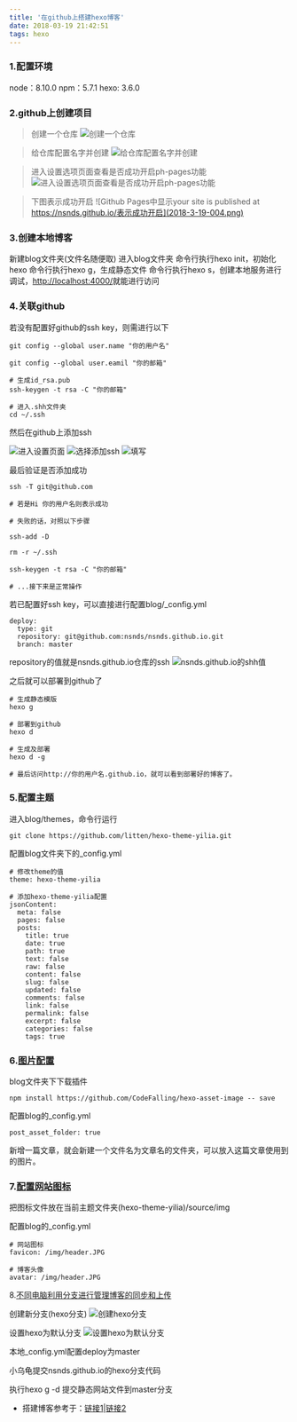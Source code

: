 ```yaml
---
title: '在github上搭建hexo博客'
date: 2018-03-19 21:42:51
tags: hexo
---
```


### 1.配置环境

node：8.10.0
npm：5.7.1
hexo: 3.6.0

<!-- more -->

### 2.github上创建项目

> 创建一个仓库
![创建一个仓库](2018-3-19-001.png)

> 给仓库配置名字并创建
![给仓库配置名字并创建](2018-3-19-002.png)

> 进入设置选项页面查看是否成功开启ph-pages功能
![进入设置选项页面查看是否成功开启ph-pages功能](2018-3-19-003.png)

> 下图表示成功开启
![Github Pages中显示your site is published at https://nsnds.github.io/表示成功开启](2018-3-19-004.png)

### 3.创建本地博客

新建blog文件夹(文件名随便取)
进入blog文件夹
命令行执行hexo init，初始化hexo
命令行执行hexo g，生成静态文件
命令行执行hexo s，创建本地服务进行调试，[http://localhost:4000/](http://localhost:4000/)就能进行访问

### 4.关联github

若没有配置好github的ssh key，则需进行以下

```
git config --global user.name "你的用户名"

git config --global user.eamil "你的邮箱"

# 生成id_rsa.pub
ssh-keygen -t rsa -C "你的邮箱"

# 进入.shh文件夹
cd ~/.ssh
```

然后在github上添加ssh

![进入设置页面](2018-3-19-005.png)
![选择添加ssh](2018-3-19-006.png)
![填写](2018-3-19-007.png)

最后验证是否添加成功
```
ssh -T git@github.com

# 若是Hi 你的用户名则表示成功

# 失败的话，对照以下步骤

ssh-add -D

rm -r ~/.ssh

ssh-keygen -t rsa -C "你的邮箱"

# ...接下来是正常操作
```

若已配置好ssh key，可以直接进行配置blog/\_config.yml
```
deploy:
  type: git
  repository: git@github.com:nsnds/nsnds.github.io.git
  branch: master
```
repository的值就是nsnds.github.io仓库的ssh
![nsnds.github.io的shh值](2018-3-19-008.png)

之后就可以部署到github了
```
# 生成静态模版
hexo g

# 部署到github
hexo d

# 生成及部署
hexo d -g

# 最后访问http://你的用户名.github.io，就可以看到部署好的博客了。
```

### 5.配置主题

进入blog/themes，命令行运行

```
git clone https://github.com/litten/hexo-theme-yilia.git
```

配置blog文件夹下的_config.yml

```
# 修改theme的值
theme: hexo-theme-yilia

# 添加hexo-theme-yilia配置
jsonContent:
  meta: false
  pages: false
  posts:
    title: true
    date: true
    path: true
    text: false
    raw: false
    content: false
    slug: false
    updated: false
    comments: false
    link: false
    permalink: false
    excerpt: false
    categories: false
    tags: true
```

### 6.[图片配置](https://blog.csdn.net/u010828718/article/details/55505631)

blog文件夹下下载插件
```
npm install https://github.com/CodeFalling/hexo-asset-image -- save
```

配置blog的_config.yml
```
post_asset_folder: true
```

新增一篇文章，就会新建一个文件名为文章名的文件夹，可以放入这篇文章使用到的图片。

### 7.[配置网站图标](https://blog.csdn.net/ganzhilin520/article/details/79048034)

把图标文件放在当前主题文件夹(hexo-theme-yilia)/source/img

配置blog的_config.yml
```
# 网站图标
favicon: /img/header.JPG

# 博客头像
avatar: /img/header.JPG
```

8.[不同电脑利用分支进行管理博客的同步和上传](https://www.zhihu.com/question/21193762)

创建新分支(hexo分支)
![创建hexo分支](2018-3-19-009.png)

设置hexo为默认分支
![设置hexo为默认分支](2018-3-19-010.png)

本地_config.yml配置deploy为master

小乌龟提交nsnds.github.io的hexo分支代码

执行hexo g -d 提交静态网站文件到master分支


* 搭建博客参考于：[链接1](http://www.cnblogs.com/fengxiongZz/p/7707219.html)|[链接2](https://www.cnblogs.com/joy99/p/6985456.html)
